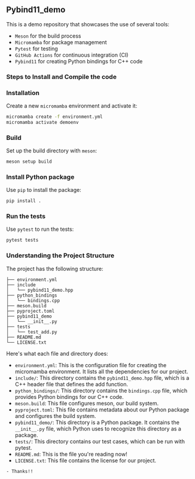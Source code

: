 ## Pybind11_demo
This is a demo repository that showcases the use of several tools:

- `Meson` for the build process
- `Micromamba` for package management
- `Pytest` for testing
- `GitHub Actions` for continuous integration (CI)
- `Pybind11` for creating Python bindings for C++ code

### Steps to Install and Compile the code

### Installation
Create a new `micromamba` environment and activate it:
```bash
micromamba create -f environment.yml
micromamba activate demoenv
```

### Build
Set up the build directory with `meson`:
```bash
meson setup build
```

### Install Python package
Use `pip` to install the package:
```bash
pip install .
```

### Run the tests
Use `pytest` to run the tests:
```bash
pytest tests
```

<!-- ### Hope you got everything right! -->
### Understanding the Project Structure
The project has the following structure:

 ```
├── environment.yml
├── include
│   └── pybind11_demo.hpp
├── python_bindings
│   └── bindings.cpp
├── meson.build
├── pyproject.toml
├── pybind11_demo
│   └── __init__.py
├── tests
│   └── test_add.py
├── README.md
└── LICENSE.txt
```

Here's what each file and directory does:
- `environment.yml`: This is the configuration file for creating the micromamba environment. It lists all the dependencies for our project.
- `include/`: This directory contains the `pybind11_demo.hpp` file, which is a C++ header file that defines the add function.
- `python_bindings/`: This directory contains the `bindings.cpp` file, which provides Python bindings for our C++ code.
- `meson.build`: This file configures meson, our build system.
- `pyproject.toml`: This file contains metadata about our Python package and configures the build system.
- `pybind11_demo/`: This directory is a Python package. It contains the `__init__.py` file, which Python uses to recognize this directory as a package.
- `tests/`: This directory contains our test cases, which can be run with pytest.
- `README.md`: This is the file you're reading now!
- `LICENSE.txt`: This file contains the license for our project.

```bash
- Thanks!!
```
